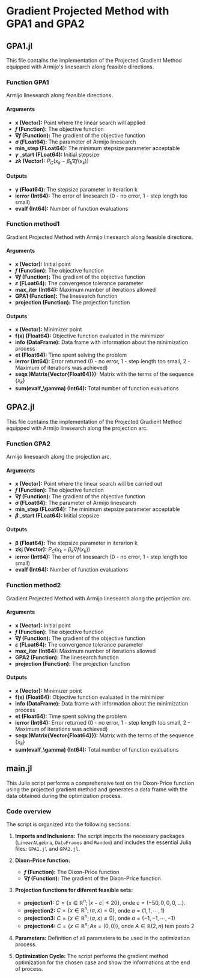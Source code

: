 # Gradient Projected Method with GPA1 and GPA2

## GPA1.jl
This file contains the implementation of the Projected Gradient Method equipped with Armijo's linesearch along feasible directions.

### Function GPA1
Armijo linesearch along feasible directions.

#### Arguments

- **$\boldsymbol{x}$ (Vector):** Point where the linear search will applied
- **$f$ (Function):** The objective function
- **$\nabla f$ (Function):** The gradient of the objective function
- **$\sigma$ (FLoat64):** The parameter of Armijo linesearch
- **min_step (FLoat64):** The minimum stepsize parameter acceptable
- **$\gamma$ _start (FLoat64):** Initial stepsize
- **$zk$ (Vector):** $P_C(x_k - \beta_k\nabla f(x_k))$

#### Outputs

- **$\boldsymbol{\gamma}$ (Float64):** The stepsize parameter in iterarion k
- **ierror (Int64):** The error of linesearch (0 - no error, 1 - step length too small)
- **evalf (Int64):** Number of function evaluations

### Function method1
Gradient Projected Method with Armijo linesearch along feasible directions.

#### Arguments

- **$\boldsymbol{x}$ (Vector):** Initial point
- **$f$ (Function):** The objective function
- **$\nabla f$ (Function):** The gradient of the objective function
- **$\varepsilon$ (FLoat64):** The convergence tolerance parameter
- **max_iter (Int64):** Maximum number of iterations allowed 
- **GPA1 (Function):** The linesearch function
- **projection (Function):** The projection function

#### Outputs

- **$\boldsymbol{x}$ (Vector):** Minimizer point
- **$\boldsymbol{f(x)}$ (Float64):** Objective function evaluated in the minimizer
- **info (DataFrame):** Data frame with information about the minimization process
- **et (Float64):** Time spent solving the problem
- **ierror (Int64):** Error returned (0 - no error, 1 - step length too small, 2 - Maximum of iterations was achieved)
- **seqx )Matrix{Vector{Float64}}):** Matrix with the terms of the sequence $\{x_k\}$
- **sum(evalf_\gamma) (Int64):** Total number of function evaluations 

## GPA2.jl
This file contains the implementation of the Projected Gradient Method equipped with Armijo linesearch along the projection arc.

### Function GPA2
Armijo linesearch along the projection arc.

#### Arguments

- **$\boldsymbol{x}$ (Vector):** Point where the linear search will be carried out
- **$f$ (Function):** The objective function
- **$\nabla f$ (Function):** The gradient of the objective function
- **$\sigma$ (FLoat64):** The parameter of Armijo linesearch
- **min_step (FLoat64):** The minimum stepsize parameter acceptable
- **$\beta$ _start (FLoat64):** Initial stepsize

#### Outputs

- **$\boldsymbol{\beta}$ (Float64):** The stepsize parameter in iterarion k
- **zkj (Vector):** $P_C(x_k - \beta_k\nabla f(x_k))$
- **ierror (Int64):** The error of linesearch (0 - no error, 1 - step length too small)
- **evalf (Int64):** Number of function evaluations

### Function method2
Gradient Projected Method with Armijo linesearch along the projection arc.

#### Arguments

- **$\boldsymbol{x}$ (Vector):** Initial point
- **$f$ (Function):** The objective function
- **$\nabla f$ (Function):** The gradient of the objective function
- **$\varepsilon$ (FLoat64):** The convergence tolerance parameter
- **max_iter (Int64):** Maximum number of iterations allowed 
- **GPA2 (Function):** The linesearch function
- **projection (Function):** The projection function

#### Outputs

- **$\boldsymbol{x}$ (Vector):** Minimizer point
- **$\boldsymbol{f(x)}$ (Float64):** Objective function evaluated in the minimizer
- **info (DataFrame):** Data frame with information about the minimization process
- **et (Float64):** Time spent solving the problem
- **ierror (Int64):** Error returned (0 - no error, 1 - step length too small, 2 - Maximum of iterations was achieved)
- **seqx )Matrix{Vector{Float64}}):** Matrix with the terms of the sequence $\{x_k\}$
- **sum(evalf_\gamma) (Int64):** Total number of function evaluations 


## main.jl
This Julia script performs a comprehensive test on the Dixon-Price function using the projected gradient method and generates a data frame with the data obtained during the optimization process.

### Code overview
The script is organized into the following sections:

1. **Imports and Inclusions:** The script imports the necessary packages (`LinearALgebra`, `DataFrames` and `Random`) and includes the essential Julia files: `GPA1.jl` and `GPA2.jl`.

2. **Dixon-Price function:**
   - **$f$ (Function):** The Dixon-Price function
   - **$\nabla f$ (Function):** The gradient of the Dixon-Price function

3. **Projection functions for diferent feasible sets:**
   - **projection1:** $C = \{x \in \mathbb{R}^n; |x-c| \le 20 \}$, onde $c = (-50,0,0,0,\ldots)$.
   - **projection2:** $C = \{x \in \mathbb{R}^n ; \langle a, x \rangle = 0\}$, onde $a = (1,1,\cdots,1)$
   - **projection3:** $C = \{x \in \mathbb{R}^n ; \langle a, x \rangle \le 0\}$, onde $a = (-1,-1,\cdots,-1)$
   - **projection4:** $C = \{x \in \mathbb{R}^n ; Ax = (0,0)\}$, onde $A \in \mathbb{R}(2,n)$ tem posto $2$

4. **Parameters:**
Definition of all parameters to be used in the optimization process.

6. **Optimization Cycle:**
The script performs the gradient method optimization for the chosen case and show the informations at the end of process.
